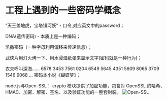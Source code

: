 # 工程上遇到的一些密码学概念

“天王盖地虎，宝塔镇河妖” - 口令,对应英文中的password；

DNA(遗传密码) - 本质上是一种编码；

凯撒密码（一种字母利用偏移来传递信息）；

武侠片用灯火烤一下、用水浸湿纸张来显示文字(密码就是一种行为)；

农夫呼叫深海......
6578 3453 7561 0204 6549 5645 4351 5609 8065 3709 1546 9068 ...
密码本小说《蝴蝶梦》；

node.js与Open-SSL：
crypto 模块提供了加密功能，包含对 OpenSSL 的哈希、HMAC、加密、解密、签名、以及验证功能的一整套封装。
![Open-SSL](../images/openssl支持的算法.jpg)
